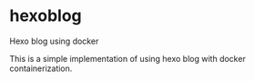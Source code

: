 # hexoblog
Hexo blog using docker

This is a simple implementation of using hexo blog with docker containerization.
